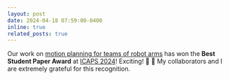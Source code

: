 ```yaml
---
layout: post
date: 2024-04-18 07:59:00-0400
inline: true
related_posts: true
---
```


Our work on <a href="https://x-cbs.github.io/">motion planning for teams of robot arms</a> has won the **Best Student Paper Award** at <a href="https://icaps24.icaps-conference.org/home/">ICAPS 2024</a>! Exciting! 🤖 🎉 My collaborators and I are extremely grateful for this recognition.

<!-- <br>
<div style="text-align:center">
<img src="assets/img/publication_preview/mramp_orig.gif" alt="Alt text" title="Title" width="350">
</div>  -->